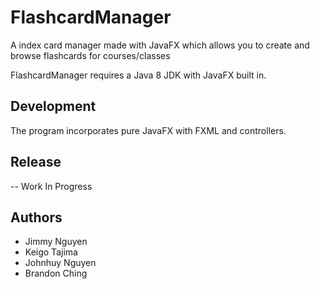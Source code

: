 # FlashcardManager
A index card manager made with JavaFX which allows you to create and browse flashcards for courses/classes

FlashcardManager requires a Java 8 JDK with JavaFX built in.

## Development
The program incorporates pure JavaFX with FXML and controllers. 

## Release

-- Work In Progress

## Authors

- Jimmy Nguyen
- Keigo Tajima
- Johnhuy Nguyen
- Brandon Ching
